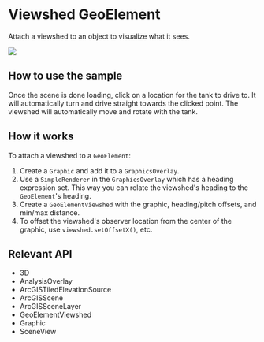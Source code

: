 <h1>Viewshed GeoElement</h1>

<p>Attach a viewshed to an object to visualize what it sees.</p>

<p><img src="ViewshedGeoElement.gif"/></p>

<h2>How to use the sample</h2>

<p>Once the scene is done loading, click on a location for the tank to drive to. It will automatically turn and 
drive straight towards the clicked point. The viewshed will automatically move and rotate with the tank.</p>

<h2>How it works</h2>

<p>To attach a viewshed to a <code>GeoElement</code>:</p>

<ol>
  <li>Create a <code>Graphic</code> and add it to a <code>GraphicsOverlay</code>.</li>
  <li>Use a <code>SimpleRenderer</code> in the <code>GraphicsOverlay</code> which has a heading expression set. This 
  way you can relate the viewshed's heading to the <code>GeoElement</code>'s heading.
  <li>Create a <code>GeoElementViewshed</code> with the graphic, heading/pitch offsets, and min/max distance.</li>
  <li>To offset the viewshed's observer location from the center of the graphic, use <code>viewshed.setOffsetX()</code>, etc.</li>
</ol>

<h2>Relevant API</h2>

<ul>
  <li>3D</li>
  <li>AnalysisOverlay</li>
  <li>ArcGISTiledElevationSource</li>
  <li>ArcGISScene</li>
  <li>ArcGISSceneLayer</li>
  <li>GeoElementViewshed</li>
  <li>Graphic</li>
  <li>SceneView</li>
</ul>
